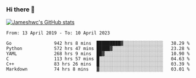 ### Hi there 👋

[![Jameshwc's GitHub stats](https://github-readme-stats.vercel.app/api?username=jameshwc)](https://github.com/anuraghazra/github-readme-stats)

<!--START_SECTION:waka-->

```text
From: 13 April 2019 - To: 10 April 2023

Go                942 hrs 8 mins  █████████▓░░░░░░░░░░░░░░░   38.29 %
Python            572 hrs 47 mins █████▓░░░░░░░░░░░░░░░░░░░   23.28 %
YAML              268 hrs 9 mins  ██▓░░░░░░░░░░░░░░░░░░░░░░   10.90 %
C                 113 hrs 57 mins █░░░░░░░░░░░░░░░░░░░░░░░░   04.63 %
C++               83 hrs 26 mins  █░░░░░░░░░░░░░░░░░░░░░░░░   03.39 %
Markdown          74 hrs 8 mins   ▓░░░░░░░░░░░░░░░░░░░░░░░░   03.01 %
```

<!--END_SECTION:waka-->